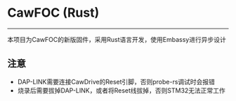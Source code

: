 # CawFOC (Rust)

---

本项目为CawFOC的新版固件，采用Rust语言开发，使用Embassy进行异步设计


## 注意

* DAP-LINK需要连接CawDrive的Reset引脚，否则probe-rs调试时会报错
* 烧录后需要拔掉DAP-LINK，或者将Reset线拔掉，否则STM32无法正常工作